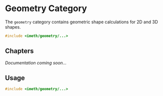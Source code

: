 # Geometry Category

The `geometry` category contains geometric shape calculations for 2D and 3D shapes.

```c++
#include <imeth/geometry/...>
```

## Chapters

*Documentation coming soon...*

## Usage

```c++
#include <imeth/geometry/...>
```

